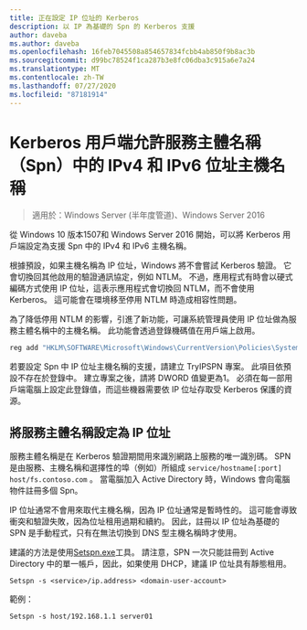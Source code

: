 ```yaml
---
title: 正在設定 IP 位址的 Kerberos
description: 以 IP 為基礎的 Spn 的 Kerberos 支援
author: daveba
ms.author: daveba
ms.openlocfilehash: 16feb7045508a854657834fcbb4ab850f9b8ac3b
ms.sourcegitcommit: d99bc78524f1ca287b3e8fc06dba3c915a6e7a24
ms.translationtype: MT
ms.contentlocale: zh-TW
ms.lasthandoff: 07/27/2020
ms.locfileid: "87181914"
---
```

# <a name="kerberos-clients-allow-ipv4-and-ipv6-address-hostnames-in-service-principal-names-spns"></a>Kerberos 用戶端允許服務主體名稱（Spn）中的 IPv4 和 IPv6 位址主機名稱

>適用於：Windows Server (半年度管道)、Windows Server 2016

從 Windows 10 版本1507和 Windows Server 2016 開始，可以將 Kerberos 用戶端設定為支援 Spn 中的 IPv4 和 IPv6 主機名稱。

根據預設，如果主機名稱為 IP 位址，Windows 將不會嘗試 Kerberos 驗證。 它會切換回其他啟用的驗證通訊協定，例如 NTLM。 不過，應用程式有時會以硬式編碼方式使用 IP 位址，這表示應用程式會切換回 NTLM，而不會使用 Kerberos。 這可能會在環境移至停用 NTLM 時造成相容性問題。

為了降低停用 NTLM 的影響，引進了新功能，可讓系統管理員使用 IP 位址做為服務主體名稱中的主機名稱。 此功能會透過登錄機碼值在用戶端上啟用。

```cmd
reg add "HKLM\SOFTWARE\Microsoft\Windows\CurrentVersion\Policies\System\Kerberos\Parameters" /v TryIPSPN /t REG_DWORD /d 1 /f
```

若要設定 Spn 中 IP 位址主機名稱的支援，請建立 TryIPSPN 專案。 此項目依預設不存在於登錄中。 建立專案之後，請將 DWORD 值變更為1。 必須在每一部用戶端電腦上設定此登錄值，而這些機器需要依 IP 位址存取受 Kerberos 保護的資源。

## <a name="configuring-a-service-principal-name-as-ip-address"></a>將服務主體名稱設定為 IP 位址

服務主體名稱是在 Kerberos 驗證期間用來識別網路上服務的唯一識別碼。 SPN 是由服務、主機名稱和選擇性的埠（例如）所組成 `service/hostname[:port]` `host/fs.contoso.com` 。 當電腦加入 Active Directory 時，Windows 會向電腦物件註冊多個 Spn。

IP 位址通常不會用來取代主機名稱，因為 IP 位址通常是暫時性的。 這可能會導致衝突和驗證失敗，因為位址租用過期和續約。 因此，註冊以 IP 位址為基礎的 SPN 是手動程式，只有在無法切換到 DNS 型主機名稱時才使用。

建議的方法是使用[Setspn.exe](/previous-versions/windows/it-pro/windows-server-2012-R2-and-2012/cc731241(v=ws.11))工具。 請注意，SPN 一次只能註冊到 Active Directory 中的單一帳戶，因此，如果使用 DHCP，建議 IP 位址具有靜態租用。

```
Setspn -s <service>/ip.address> <domain-user-account>
```

範例：

```
Setspn -s host/192.168.1.1 server01
```
